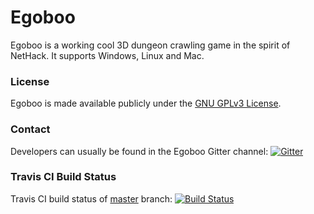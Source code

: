 # Egoboo

Egoboo is a working cool 3D dungeon crawling game in the spirit of NetHack.
It supports Windows, Linux and Mac.

### License
Egoboo is made available publicly under the
[GNU GPLv3 License](https://github.com/egoboo/egoboo/LICENSE).

### Contact
Developers can usually be found in the Egoboo Gitter channel:
[![Gitter](https://badges.gitter.im/Join%20Chat.svg)](https://gitter.im/egoboo/egoboo?utm_source=badge&utm_medium=badge&utm_campaign=pr-badge&utm_content=badge)

### Travis CI Build Status
Travis CI build status of [master](https://github.com/egoboo/egoboo/tree/master) branch:
[![Build Status](https://travis-ci.org/egoboo/egoboo.svg)](https://travis-ci.org/egoboo/egoboo)

